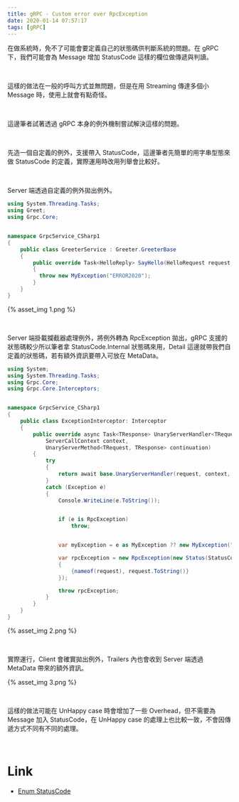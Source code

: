 ```yaml
---
title: gRPC - Custom error over RpcException
date: 2020-01-14 07:57:17
tags: [gRPC]
---
```


在做系統時，免不了可能會要定義自己的狀態碼供判斷系統的問題。在 gRPC 下，我們可能會為 Message 增加 StatusCode 這樣的欄位做傳遞與判讀。

<!-- More -->

</br>

這樣的做法在一般的呼叫方式並無問題，但是在用 Streaming 傳達多個小 Message 時，使用上就會有點奇怪。  

</br>


這邊筆者試著透過 gRPC 本身的例外機制嘗試解決這樣的問題。  

</br>


先造一個自定義的例外，支援帶入 StatusCode，這邊筆者先簡單的用字串型態來做 StatusCode 的定義，實際運用時改用列舉會比較好。  

</br>


Server 端透過自定義的例外拋出例外。  

```c#
using System.Threading.Tasks;
using Greet;
using Grpc.Core;


namespace GrpcService_CSharp1
{
    public class GreeterService : Greeter.GreeterBase
    {
        public override Task<HelloReply> SayHello(HelloRequest request, ServerCallContext context)
        {
          throw new MyException("ERROR2020");
        }
    }
}
```

{% asset_img 1.png %}

</br>


Server 端掛載攔截器處理例外，將例外轉為 RpcException 拋出，gRPC 支援的狀態碼較少所以筆者拿 StatusCode.Internal 狀態碼來用，Detail 這邊就帶我們自定義的狀態碼，若有額外資訊要帶入可放在 MetaData。  

```c#
using System;
using System.Threading.Tasks;
using Grpc.Core;
using Grpc.Core.Interceptors;


namespace GrpcService_CSharp1
{
    public class ExceptionInterceptor: Interceptor
    {
        public override async Task<TResponse> UnaryServerHandler<TRequest, TResponse>(TRequest request,
            ServerCallContext context,
            UnaryServerMethod<TRequest, TResponse> continuation)
        {
            try
            {
                return await base.UnaryServerHandler(request, context, continuation);
            }
            catch (Exception e)
            {
                Console.WriteLine(e.ToString());


                if (e is RpcException)
                    throw;


                var myException = e as MyException ?? new MyException("ERROR9999");

                var rpcException = new RpcException(new Status(StatusCode.Internal, myException.StatusCode), new Metadata
                {
                    {nameof(request), request.ToString()}
                });

                throw rpcException;
            }
        }
    }
}
```

{% asset_img 2.png %}

</br>


實際運行，Client 會確實拋出例外，Trailers 內也會收到 Server 端透過 MetaData 帶來的額外資訊。  

{% asset_img 3.png %}

</br>


這樣的做法可能在 UnHappy case 時會增加了一些 Overhead，但不需要為 Message 加入 StatusCode，在 UnHappy case 的處理上也比較一致，不會因傳遞方式不同有不同的處理。  

</br>


Link
====
* [Enum StatusCode](csharp/api/Grpc.Core.StatusCode.html)
